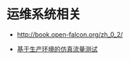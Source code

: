 # 运维系统相关

* http://book.open-falcon.org/zh_0_2/

* [基于生产环境的仿真流量测试](https://www.lengyuewusheng.com/2017/08/13/00017_%E5%9F%BA%E4%BA%8E%E7%94%9F%E4%BA%A7%E7%8E%AF%E5%A2%83%E7%9A%84%E4%BB%BF%E7%9C%9F%E6%B5%81%E9%87%8F%E6%B5%8B%E8%AF%95/)
